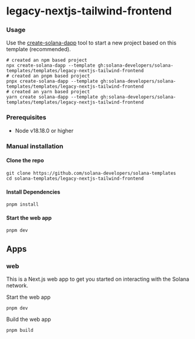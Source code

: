 # legacy-nextjs-tailwind-frontend

### Usage

Use the [create-solana-dapp](https://github.com/solana-developers/create-solana-dapp) tool to start a new project based
on this template (recommended).

```shell
# created an npm based project
npx create-solana-dapp --template gh:solana-developers/solana-templates/templates/legacy-nextjs-tailwind-frontend
# created an pnpm based project
pnpx create-solana-dapp --template gh:solana-developers/solana-templates/templates/legacy-nextjs-tailwind-frontend
# created an yarn based project
yarn create solana-dapp --template gh:solana-developers/solana-templates/templates/legacy-nextjs-tailwind-frontend
```

### Prerequisites

- Node v18.18.0 or higher 

### Manual installation

#### Clone the repo

```shell
git clone https://github.com/solana-developers/solana-templates
cd solana-templates/legacy-nextjs-tailwind-frontend
```

#### Install Dependencies

```shell
pnpm install
```

#### Start the web app

```
pnpm dev
```

## Apps

### web

This is a Next.js web app to get you started on interacting with the Solana network.

Start the web app

```shell
pnpm dev
```

Build the web app

```shell
pnpm build
```
